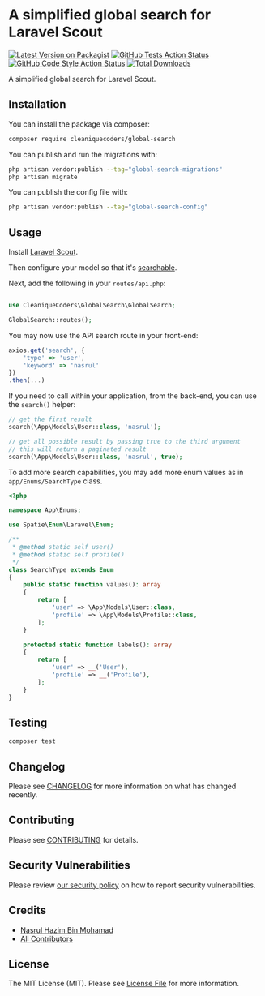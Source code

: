 # A simplified global search for Laravel Scout

[![Latest Version on Packagist](https://img.shields.io/packagist/v/cleaniquecoders/global-search.svg?style=flat-square)](https://packagist.org/packages/cleaniquecoders/global-search)
[![GitHub Tests Action Status](https://img.shields.io/github/workflow/status/cleaniquecoders/global-search/run-tests?label=tests)](https://github.com/cleaniquecoders/global-search/actions?query=workflow%3Arun-tests+branch%3Amain)
[![GitHub Code Style Action Status](https://img.shields.io/github/workflow/status/cleaniquecoders/global-search/Fix%20PHP%20code%20style%20issues?label=code%20style)](https://github.com/cleaniquecoders/global-search/actions?query=workflow%3A"Fix+PHP+code+style+issues"+branch%3Amain)
[![Total Downloads](https://img.shields.io/packagist/dt/cleaniquecoders/global-search.svg?style=flat-square)](https://packagist.org/packages/cleaniquecoders/global-search)

A simplified global search for Laravel Scout.

## Installation

You can install the package via composer:

```bash
composer require cleaniquecoders/global-search
```

You can publish and run the migrations with:

```bash
php artisan vendor:publish --tag="global-search-migrations"
php artisan migrate
```

You can publish the config file with:

```bash
php artisan vendor:publish --tag="global-search-config"
```

## Usage

Install [Laravel Scout](https://laravel.com/docs/9.x/scout#installation).

Then configure your model so that it's [searchable](https://laravel.com/docs/9.x/scout#configuring-searchable-data).

Next, add the following in your `routes/api.php`:

```php

use CleaniqueCoders\GlobalSearch\GlobalSearch;

GlobalSearch::routes();
```

You may now use the API search route in your front-end:

```javascript
axios.get('search', {
    'type' => 'user',
    'keyword' => 'nasrul'
})
.then(...)
```

If you need to call within your application, from the back-end, you can use the `search()` helper:

```php
// get the first result
search(\App\Models\User::class, 'nasrul');

// get all possible result by passing true to the third argument
// this will return a paginated result
search(\App\Models\User::class, 'nasrul', true);
```

To add more search capabilities, you may add more enum values as in `app/Enums/SearchType` class.

```php
<?php

namespace App\Enums;

use Spatie\Enum\Laravel\Enum;

/**
 * @method static self user()
 * @method static self profile()
 */
class SearchType extends Enum
{
    public static function values(): array
    {
        return [
            'user' => \App\Models\User::class,
            'profile' => \App\Models\Profile::class,
        ];
    }

    protected static function labels(): array
    {
        return [
            'user' => __('User'),
            'profile' => __('Profile'),
        ];
    }
}
```

## Testing

```bash
composer test
```

## Changelog

Please see [CHANGELOG](CHANGELOG.md) for more information on what has changed recently.

## Contributing

Please see [CONTRIBUTING](CONTRIBUTING.md) for details.

## Security Vulnerabilities

Please review [our security policy](../../security/policy) on how to report security vulnerabilities.

## Credits

- [Nasrul Hazim Bin Mohamad](https://github.com/cleaniquecoders)
- [All Contributors](../../contributors)

## License

The MIT License (MIT). Please see [License File](LICENSE.md) for more information.
